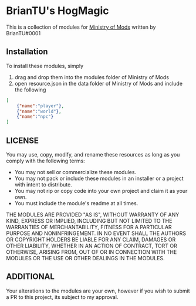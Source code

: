 # BrianTU's HogMagic

This is a collection of modules for [Ministry of Mods](https://github.com/meta-hub/ministry-of-mods) written by BrianTU#0001

## Installation

To install these modules, simply
1. drag and drop them into the modules folder of Ministry of Mods
2. open resource.json in the data folder of Ministry of Mods and include the following

```json
[
    {"name":"player"},
    {"name":"world"},
    {"name":"npc"}
]
```

## LICENSE

You may use, copy, modify, and rename these resources as long as you comply with the following terms:

- You may not sell or commercialize these modules.
- You may not pack or include these modules in an installer or a project with intent to distribute.
- You may not rip or copy code into your own project and claim it as your own.
- You must include the module's readme at all times.

THE MODULES ARE PROVIDED "AS IS", WITHOUT WARRANTY OF ANY KIND, EXPRESS OR IMPLIED, INCLUDING BUT NOT LIMITED TO THE WARRANTIES OF MERCHANTABILITY, FITNESS FOR A PARTICULAR PURPOSE AND NONINFRINGEMENT. IN NO EVENT SHALL THE AUTHORS OR COPYRIGHT HOLDERS BE LIABLE FOR ANY CLAIM, DAMAGES OR OTHER LIABILITY, WHETHER IN AN ACTION OF CONTRACT, TORT OR OTHERWISE, ARISING FROM, OUT OF OR IN CONNECTION WITH THE MODULES OR THE USE OR OTHER DEALINGS IN THE MODULES.

## ADDITIONAL

Your alterations to the modules are your own, however if you wish to submit a PR to this project, its subject to my approval.